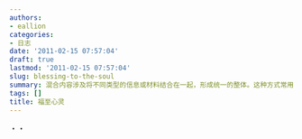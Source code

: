 ```yaml
---
authors:
- eallion
categories:
- 日志
date: '2011-02-15 07:57:04'
draft: true
lastmod: '2011-02-15 07:57:04'
slug: blessing-to-the-soul
summary: 混合内容涉及将不同类型的信息或材料结合在一起，形成统一的整体。这种方式常用于整合多种来源的数据、观点或资源，以提高效率或丰富内容。关键在于平衡不同元素的协调性，确保整体效果自然流畅。
tags: []
title: 福至心灵
---
```


・・